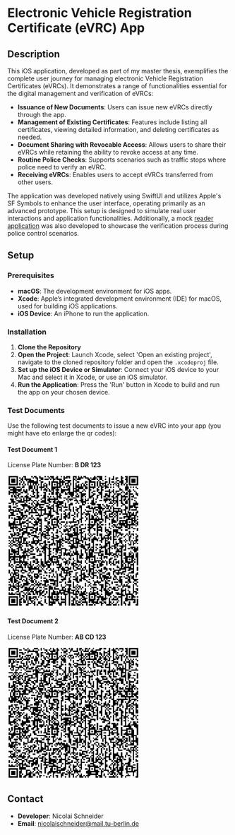 # Electronic Vehicle Registration Certificate (eVRC) App

## Description

This iOS application, developed as part of my master thesis, exemplifies the complete user journey for managing electronic Vehicle Registration Certificates (eVRCs). It demonstrates a range of functionalities essential for the digital management and verification of eVRCs:

- **Issuance of New Documents**: Users can issue new eVRCs directly through the app.
- **Management of Existing Certificates**: Features include listing all certificates, viewing detailed information, and deleting certificates as needed.
- **Document Sharing with Revocable Access**: Allows users to share their eVRCs while retaining the ability to revoke access at any time.
- **Routine Police Checks**: Supports scenarios such as traffic stops where police need to verify an eVRC.
- **Receiving eVRCs**: Enables users to accept eVRCs transferred from other users.

The application was developed natively using SwiftUI and utilizes Apple's SF Symbols to enhance the user interface, operating primarily as an advanced prototype. This setup is designed to simulate real user interactions and application functionalities. Additionally, a mock [reader application](https://github.com/nicolaischneider/evrc-verifier-ios) was also developed to showcase the verification process during police control scenarios.

## Setup

### Prerequisites
- **macOS**: The development environment for iOS apps.
- **Xcode**: Apple’s integrated development environment (IDE) for macOS, used for building iOS applications.
- **iOS Device**: An iPhone to run the application.

### Installation
1. **Clone the Repository**
2. **Open the Project**: Launch Xcode, select 'Open an existing project', navigate to the cloned repository folder and open the `.xcodeproj` file.
3. **Set up the iOS Device or Simulator**: Connect your iOS device to your Mac and select it in Xcode, or use an iOS simulator.
4. **Run the Application**: Press the 'Run' button in Xcode to build and run the app on your chosen device.

### Test Documents

Use the following test documents to issue a new eVRC into your app (you might have eto enlarge the qr codes):

#### Test Document 1 

License Plate Number: **B DR 123**

<img src="qrCodes/bdr123.png" width="300" height="300" alt="B DR 123">

#### Test Document 2

License Plate Number: **AB CD 123**

<img src="qrCodes/abcd123.png" width="300" height="300" alt="AB CD 123">

## Contact
- **Developer**: Nicolai Schneider
- **Email**: nicolaischneider@mail.tu-berlin.de